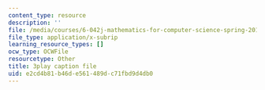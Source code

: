 ```yaml
---
content_type: resource
description: ''
file: /media/courses/6-042j-mathematics-for-computer-science-spring-2015/e2cd4b81b46de561489dc71fbd9d4db0_FkfsmwAtDdY.srt
file_type: application/x-subrip
learning_resource_types: []
ocw_type: OCWFile
resourcetype: Other
title: 3play caption file
uid: e2cd4b81-b46d-e561-489d-c71fbd9d4db0
---
```

